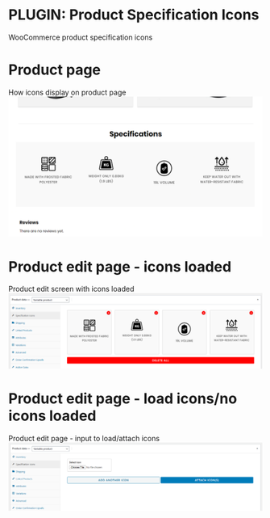 # PLUGIN: Product Specification Icons
WooCommerce product specification icons


# Product page
How icons display on product page
![product page](instructions/pic1.png?raw=true "Product page")


# Product edit page - icons loaded
Product edit screen with icons loaded
![product edit page](instructions/pic2.png?raw=true "Product edit page - icons loaded")


# Product edit page - load icons/no icons loaded
Product edit page - input to load/attach icons
![product edit page](instructions/pic3.png?raw=true "Product edit page - load icons")
